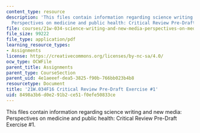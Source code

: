 ```yaml
---
content_type: resource
description: 'This files contain information regarding science writing and new media:
  Perspectives on medicine and public health: Critical Review Pre-Draft Exercise #1.'
file: courses/21w-034-science-writing-and-new-media-perspectives-on-medicine-and-public-health-fall-2016/8498a3b6d0e291b2ce51f0efe50833ce_MIT21W_034F16_CritRevPD1.pdf
file_size: 99222
file_type: application/pdf
learning_resource_types:
- Assignments
license: https://creativecommons.org/licenses/by-nc-sa/4.0/
ocw_type: OCWFile
parent_title: Assignments
parent_type: CourseSection
parent_uid: 4e1aeeef-dea5-3825-f90b-766bb023b4b8
resourcetype: Document
title: '21W.034F16 Critical Review Pre-Draft Exercise #1'
uid: 8498a3b6-d0e2-91b2-ce51-f0efe50833ce
---
```

This files contain information regarding science writing and new media: Perspectives on medicine and public health: Critical Review Pre-Draft Exercise #1.
